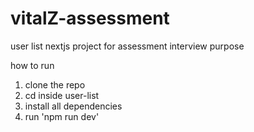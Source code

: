 # vitalZ-assessment
user list nextjs project for assessment interview purpose

how to run
1. clone the repo
2. cd inside user-list
3. install all dependencies 
4. run 'npm run dev'
